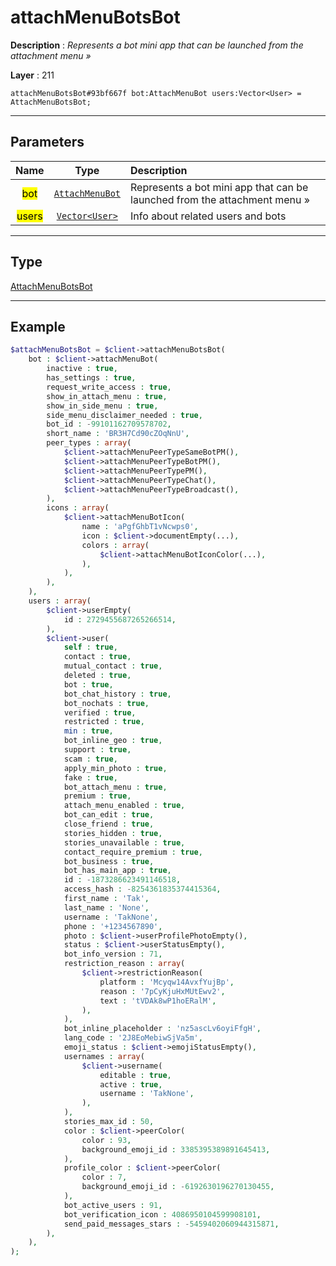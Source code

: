 # attachMenuBotsBot

**Description** : *Represents a bot mini app that can be launched from the attachment menu &raquo;*

**Layer** : 211

```tl
attachMenuBotsBot#93bf667f bot:AttachMenuBot users:Vector<User> = AttachMenuBotsBot;
```

---

## Parameters

| Name | Type | Description |
| :---: | :---: | :--- |
| <mark>bot</mark> | [`AttachMenuBot`](type/AttachMenuBot) | Represents a bot mini app that can be launched from the attachment menu » |
| <mark>users</mark> | [`Vector<User>`](type/User) | Info about related users and bots |

---

## Type

[AttachMenuBotsBot](type/AttachMenuBotsBot)

---

## Example

```php
$attachMenuBotsBot = $client->attachMenuBotsBot(
	bot : $client->attachMenuBot(
		inactive : true,
		has_settings : true,
		request_write_access : true,
		show_in_attach_menu : true,
		show_in_side_menu : true,
		side_menu_disclaimer_needed : true,
		bot_id : -99101162709578702,
		short_name : 'BR3H7Cd90cZOqNnU',
		peer_types : array(
			$client->attachMenuPeerTypeSameBotPM(),
			$client->attachMenuPeerTypeBotPM(),
			$client->attachMenuPeerTypePM(),
			$client->attachMenuPeerTypeChat(),
			$client->attachMenuPeerTypeBroadcast(),
		),
		icons : array(
			$client->attachMenuBotIcon(
				name : 'aPgfGhbT1vNcwps0',
				icon : $client->documentEmpty(...),
				colors : array(
					$client->attachMenuBotIconColor(...),
				),
			),
		),
	),
	users : array(
		$client->userEmpty(
			id : 2729455687265266514,
		),
		$client->user(
			self : true,
			contact : true,
			mutual_contact : true,
			deleted : true,
			bot : true,
			bot_chat_history : true,
			bot_nochats : true,
			verified : true,
			restricted : true,
			min : true,
			bot_inline_geo : true,
			support : true,
			scam : true,
			apply_min_photo : true,
			fake : true,
			bot_attach_menu : true,
			premium : true,
			attach_menu_enabled : true,
			bot_can_edit : true,
			close_friend : true,
			stories_hidden : true,
			stories_unavailable : true,
			contact_require_premium : true,
			bot_business : true,
			bot_has_main_app : true,
			id : -1873286623491146518,
			access_hash : -8254361835374415364,
			first_name : 'Tak',
			last_name : 'None',
			username : 'TakNone',
			phone : '+1234567890',
			photo : $client->userProfilePhotoEmpty(),
			status : $client->userStatusEmpty(),
			bot_info_version : 71,
			restriction_reason : array(
				$client->restrictionReason(
					platform : 'Mcyqw14AvxfYujBp',
					reason : '7pCyKjuHxMUtEwv2',
					text : 'tVDAk8wP1hoERalM',
				),
			),
			bot_inline_placeholder : 'nz5ascLv6oyiFfgH',
			lang_code : '2J8EoMebiwSjVa5m',
			emoji_status : $client->emojiStatusEmpty(),
			usernames : array(
				$client->username(
					editable : true,
					active : true,
					username : 'TakNone',
				),
			),
			stories_max_id : 50,
			color : $client->peerColor(
				color : 93,
				background_emoji_id : 3385395389891645413,
			),
			profile_color : $client->peerColor(
				color : 7,
				background_emoji_id : -6192630196270130455,
			),
			bot_active_users : 91,
			bot_verification_icon : 4086950104599908101,
			send_paid_messages_stars : -5459402060944315871,
		),
	),
);
```